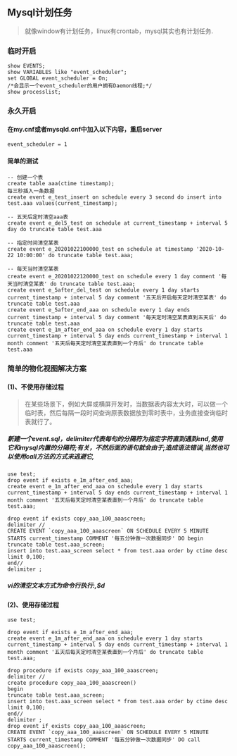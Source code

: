 ## Mysql计划任务
> 就像window有计划任务，linux有crontab，mysql其实也有计划任务.

### 临时开启 
```
show EVENTS;
show VARIABLES like "event_scheduler";
set GLOBAL event_scheduler = On;
/*会显示一个event_scheduler的用户拥有Daemon线程;*/
show processlist;
```
### 永久开启
#### 在my.cnf或者mysqld.cnf中加入以下内容，重启server
```
event_scheduler = 1
```

#### 简单的测试
```
-- 创建一个表
create table aaa(ctime timestamp);
每三秒插入一条数据
create event e_test_insert on schedule every 3 second do insert into test.aaa values(current_timestamp);

-- 五天后定时清空aaa表
create event e_del5_test on schedule at current_timestamp + interval 5 day do truncate table test.aaa

-- 指定时间清空某表
create event e_20201022100000_test on schedule at timestamp '2020-10-22 10:00:00' do truncate table test.aaa;

-- 每天当时清空某表
create event e_20201022120000_test on schedule every 1 day comment '每天当时清空某表' do truncate table test.aaa;
create event e_5after_del_test on schedule every 1 day starts current_timestamp + interval 5 day comment '五天后开启每天定时清空某表' do truncate table test.aaa
create event e_5after_end_aaa on schedule every 1 day ends current_timestamp + interval 5 day comment '每天定时清空某表直到五天后' do truncate table test.aaa
create event e_1m_after_end_aaa on schedule every 1 day starts current_timestamp + interval 5 day ends current_timestamp + interval 1 month comment '五天后每天定时清空某表直到一个月后' do truncate table test.aaa
```

### 简单的物化视图解决方案
#### (1)、不使用存储过程
> 在某些场景下，例如大屏或横屏开发时，当数据表内容太大时，可以做一个临时表，然后每隔一段时间查询原表数据放到零时表中，业务直接查询临时表就行了。

##### 新建一个event.sql，delimiter代表每句的分隔符为指定字符直到遇到end,使用它和mysql内置的分隔符;有关，不然后面的语句就会由于;造成语法错误,当然也可以使用call方法的方式来逃避它,

```
use test;
drop event if exists e_1m_after_end_aaa;
create event e_1m_after_end_aaa on schedule every 1 day starts current_timestamp + interval 5 day ends current_timestamp + interval 1 month comment '五天后每天定时清空某表直到一个月后' do truncate table test.aaa;

drop event if exists copy_aaa_100_aaascreen;
delimiter //
CREATE EVENT `copy_aaa_100_aaascreen` ON SCHEDULE EVERY 5 MINUTE STARTS current_timestamp COMMENT '每五分钟做一次数据同步' DO begin
truncate table test.aaa_screen;
insert into test.aaa_screen select * from test.aaa order by ctime desc limit 0,100;
end//
delimiter ;
```

##### vi的清空文本方式为命令行执行:,$d
#### (2)、使用存储过程

```
use test;

drop event if exists e_1m_after_end_aaa;
create event e_1m_after_end_aaa on schedule every 1 day starts current_timestamp + interval 5 day ends current_timestamp + interval 1 month comment '五天后每天定时清空某表直到一个月后' do truncate table test.aaa;

drop procedure if exists copy_aaa_100_aaascreen;
delimiter //
create procedure copy_aaa_100_aaascreen()
begin
truncate table test.aaa_screen;
insert into test.aaa_screen select * from test.aaa order by ctime desc limit 0,100;
end//
delimiter ;
drop event if exists copy_aaa_100_aaascreen;
CREATE EVENT `copy_aaa_100_aaascreen` ON SCHEDULE EVERY 5 MINUTE STARTS current_timestamp COMMENT '每五分钟做一次数据同步' DO call copy_aaa_100_aaascreen();
```
